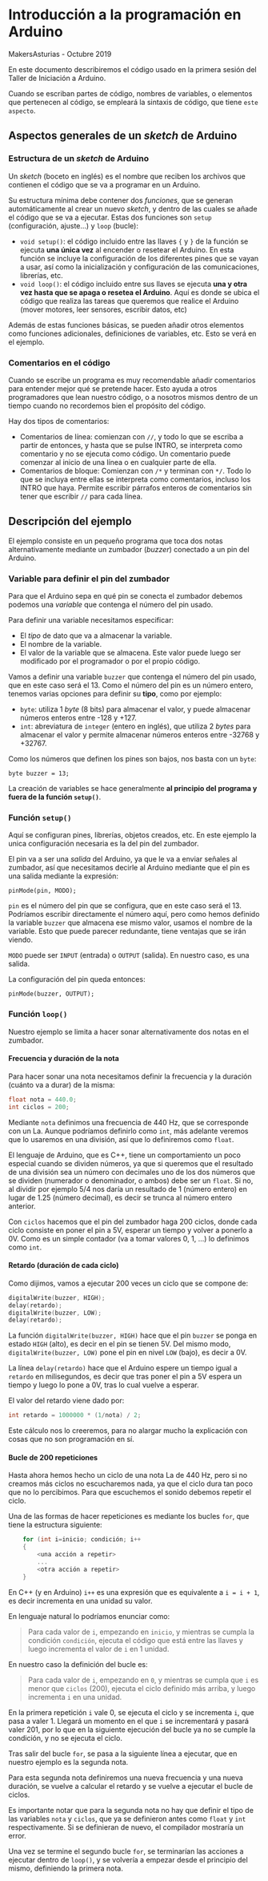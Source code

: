 # Introducción a la programación en Arduino

MakersAsturias - Octubre 2019

En este documento describiremos el código usado en la primera sesión del Taller de Iniciación a Arduino.

Cuando se escriban partes de código, nombres de variables, o elementos que pertenecen al código, se empleará la sintaxis de código, que tiene `este aspecto`.

## Aspectos generales de un *sketch* de Arduino

### Estructura de un *sketch* de Arduino

Un *sketch* (boceto en inglés) es el nombre que reciben los archivos que contienen el código que se va a programar en un Arduino.

Su estructura mínima debe contener dos *funciones*, que se generan automáticamente al crear un nuevo *sketch*, y dentro de las cuales se añade el código que se va a ejecutar. Estas dos funciones son `setup` (configuración, ajuste...) y `loop` (bucle):

- `void setup()`: el código incluido entre las llaves `{` y `}` de la función se ejecuta **una única vez** al encender o resetear el Arduino. En esta función se incluye la configuración de los diferentes pines que se vayan a usar, así como la inicialización y configuración de las comunicaciones, librerías, etc.
- `void loop()`: el código incluido entre sus llaves se ejecuta **una y otra vez hasta que se apaga o resetea el Arduino**. Aquí es donde se ubica el código que realiza las tareas que queremos que realice el Arduino (mover motores, leer sensores, escribir datos, etc)

Además de estas funciones básicas, se pueden añadir otros elementos como funciones adicionales, definiciones de variables, etc. Esto se verá en el ejemplo.

### Comentarios en el código

Cuando se escribe un programa es muy recomendable añadir comentarios para entender mejor qué se pretende hacer. Esto ayuda a otros programadores que lean nuestro código, o a nosotros mismos dentro de un tiempo cuando no recordemos bien el propósito del código.

Hay dos tipos de comentarios:

- Comentarios de línea: comienzan con `//`, y todo lo que se escriba a partir de entonces, y hasta que se pulse INTRO, se interpreta como comentario y no se ejecuta como código. Un comentario puede comenzar al inicio de una línea o en cualquier parte de ella.
- Comentarios de bloque: Comienzan con `/*` y terminan con `*/`. Todo lo que se incluya entre ellas se interpreta como comentarios, incluso los INTRO que haya. Permite escribir párrafos enteros de comentarios sin tener que escribir `//` para cada línea.

## Descripción del ejemplo

El ejemplo consiste en un pequeño programa que toca dos notas alternativamente mediante un zumbador (*buzzer*) conectado a un pin del Arduino.

### Variable para definir el pin del zumbador

Para que el Arduino sepa en qué pin se conecta el zumbador debemos podemos una *variable* que contenga el número del pin usado.

Para definir una variable necesitamos especificar:
- El *tipo* de dato que va a almacenar la variable.
- El nombre de la variable.
- El valor de la variable que se almacena. Este valor puede luego ser modificado por el programador o por el propio código.

Vamos a definir una variable `buzzer` que contenga el número del pin usado, que en este caso será el 13. Como el número del pin es un número entero, tenemos varias opciones para definir su **tipo**, como por ejemplo:
- `byte`: utiliza 1 *byte* (8 bits) para almacenar el valor, y puede almacenar números enteros entre -128 y +127.
- `int`: abreviatura de `integer` (entero en inglés), que utiliza 2 *bytes* para almacenar el valor y permite almacenar números enteros entre -32768 y +32767.

Como los números que definen los pines son bajos, nos basta con un `byte`:

`byte buzzer = 13;`

La creación de variables se hace generalmente **al principio del programa y fuera de la función `setup()`**.


### Función `setup()`

Aquí se configuran pines, librerías, objetos creados, etc. En este ejemplo la unica configuración necesaria es la del pin del zumbador.

El pin va a ser una *salida* del Arduino, ya que le va a enviar señales al zumbador, así que necesitamos decirle al Arduino mediante que el pin es una salida mediante la expresión:

`pinMode(pin, MODO);`

`pin` es el número del pin que se configura, que en este caso será el 13. Podríamos escribir directamente el número aquí, pero como hemos definido la variable `buzzer` que almacena ese mismo valor, usamos el nombre de la variable. Esto que puede parecer redundante, tiene ventajas que se irán viendo.

`MODO` puede ser `INPUT` (entrada) o `OUTPUT` (salida). En nuestro caso, es una salida.

La configuración del pin queda entonces:

`pinMode(buzzer, OUTPUT);`


### Función `loop()`

Nuestro ejemplo se limita a hacer sonar alternativamente dos notas en el zumbador.

#### Frecuencia y duración de la nota

Para hacer sonar una nota necesitamos definir la frecuencia y la duración (cuánto va a durar) de la misma:

```c++
float nota = 440.0;
int ciclos = 200;
``` 

Mediante `nota` definimos una frecuencia de 440 Hz, que se corresponde con un La. Aunque podríamos definirlo como `int`, más adelante veremos que lo usaremos en una división, así que lo definiremos como `float`.

El lenguaje de Arduino, que es C++, tiene un comportamiento un poco especial cuando se dividen números, ya que si queremos que el resultado de una división sea un número con decimales uno de los dos números que se dividen (numerador o denominador, o ambos) debe ser un `float`. Si no, al dividir por ejemplo 5/4 nos daría un resultado de 1 (número entero) en lugar de 1.25 (número decimal), es decir se trunca al número entero anterior.

Con `ciclos` hacemos que el pin del zumbador haga 200 ciclos, donde cada ciclo consiste en poner el pin a 5V, esperar un tiempo y volver a ponerlo a 0V. Como es un simple contador (va a tomar valores 0, 1, ...) lo definimos como `int`.

#### Retardo (duración de cada ciclo)

Como dijimos, vamos a ejecutar 200 veces un ciclo que se compone de:

```c++
digitalWrite(buzzer, HIGH);
delay(retardo);
digitalWrite(buzzer, LOW);
delay(retardo);
```

La función `digitalWrite(buzzer, HIGH)` hace que el pin `buzzer` se ponga en estado `HIGH` (alto), es decir en el pin se tienen 5V. Del mismo modo, `digitalWrite(buzzer, LOW)` pone el pin en nivel `LOW` (bajo), es decir a 0V.

La línea `delay(retardo)` hace que el Arduino espere un tiempo igual a `retardo` en milisegundos, es decir que tras poner el pin a 5V espera un tiempo y luego lo pone a 0V, tras lo cual vuelve a esperar.

El valor del retardo viene dado por:

```c++
int retardo = 1000000 * (1/nota) / 2;
```

Este cálculo nos lo creeremos, para no alargar mucho la explicación con cosas que no son programación en sí.

#### Bucle de 200 repeticiones

Hasta ahora hemos hecho un ciclo de una nota La de 440 Hz, pero si no creamos más ciclos no escucharemos nada, ya que el ciclo dura tan poco que no lo percibimos. Para que escuchemos el sonido debemos repetir el ciclo.

Una de las formas de hacer repeticiones es mediante los bucles `for`, que tiene la estructura siguiente:

```c++
    for (int i=inicio; condición; i++ 
    {
        <una acción a repetir>
        ...
        <otra acción a repetir>
    }
```

En C++ (y en Arduino) `i++` es una expresión que es equivalente a `i = i + 1`, es decir incrementa en una unidad su valor.

En lenguaje natural lo podríamos enunciar como:

> Para cada valor de `i`, empezando en `inicio`, y mientras se cumpla la condición `condición`, ejecuta el código que está entre las llaves y luego incrementa el valor de `i` en 1 unidad.

En nuestro caso la definición del bucle es:

> Para cada valor de `i`, empezando en `0`, y mientras se cumpla que `i` es menor que `ciclos` (200), ejecuta el ciclo definido más arriba, y luego incrementa `i` en una unidad.

En la primera repetición `i` vale 0, se ejecuta el ciclo y se incrementa `i`, que pasa a valer 1. Llegará un momento en el que `i` se incrementará y pasará  valer 201, por lo que en la siguiente ejecución del bucle ya no se cumple la condición, y no se ejecuta el ciclo.

Tras salir del bucle `for`, se pasa a la siguiente línea a ejecutar, que en nuestro ejemplo es la segunda nota.

Para esta segunda nota definiremos una nueva frecuencia y una nueva duración, se vuelve a calcular el retardo y se vuelve a ejecutar el bucle de ciclos.

Es importante notar que para la segunda nota no hay que definir el tipo de las variables `nota` y `ciclos`, que ya se definieron antes como `float` y `int` respectivamente. Si se definieran de nuevo, el compilador mostraría un error.

Una vez se termine el segundo bucle `for`, se terminarían las acciones a ejecutar dentro de `loop()`, y se volvería a empezar desde el principio del mismo, definiendo la primera nota.
